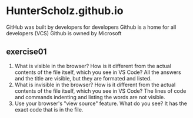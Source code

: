 # HunterScholz.github.io
GitHub was built by developers for developers
Github is a home for all developers (VCS)
Github is owned by Microsoft
## exercise01
1. What is visible in the browser? How is it different from the actual contents of the file itself, which you see in VS Code?
All the answers and the title are visible, but they are formated and listed.
2. What is invisible in the browser? How is it different from the actual contents of the file itself, which you see in VS Code?
The lines of code and commands indenting and listing the words are not visible.
3. Use your browser's "view source" feature. What do you see?
It has the exact code that is in the file.